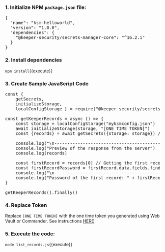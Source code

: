 ### 1. Initialize NPM `package.json` file:

<pre class="file" data-filename="package.json" data-target="replace">
{
  "name": "ksm-helloworld",
  "version": "1.0.0",
  "dependencies": {
    "@keeper-security/secrets-manager-core": "^16.2.1"
  }
}
</pre>

### 2. Install dependencies

`npm install`{{execute}}

### 3. Create Sample JavaScript Code

<pre class="file" data-filename="list_records.js" data-target="replace">
const {
    getSecrets, 
    initializeStorage, 
    localConfigStorage } = require("@keeper-security/secrets-manager-core");

const getKeeperRecords = async () => {
    const storage = localConfigStorage("myksmconfig.json")
    await initializeStorage(storage, "[ONE TIME TOKEN]")
    const {records} = await getSecrets({storage: storage}) // Retrieve all records shared to this application
    
    console.log("\n---------------------------------------------------")
    console.log("Preview of the response from the server")
    console.log(records)

    const firstRecord = records[0] // Getting the first record for this application
    const firstRecordPassword = firstRecord.data.fields.find(x => x.type === 'password')
    console.log("\n---------------------------------------------------")
    console.log("Password of the first record: " + firstRecordPassword.value[0])
}

getKeeperRecords().finally()
</pre>

### 4. Replace Token
Replace `[ONE TIME TOKEN]` with the one time token you generated using Web Vault or Commander. See instructions [HERE](https://docs.keeper.io/secrets-manager/secrets-manager/about/one-time-token)

### 5. Execute the code:

`node list_records.js`{{execute}}
